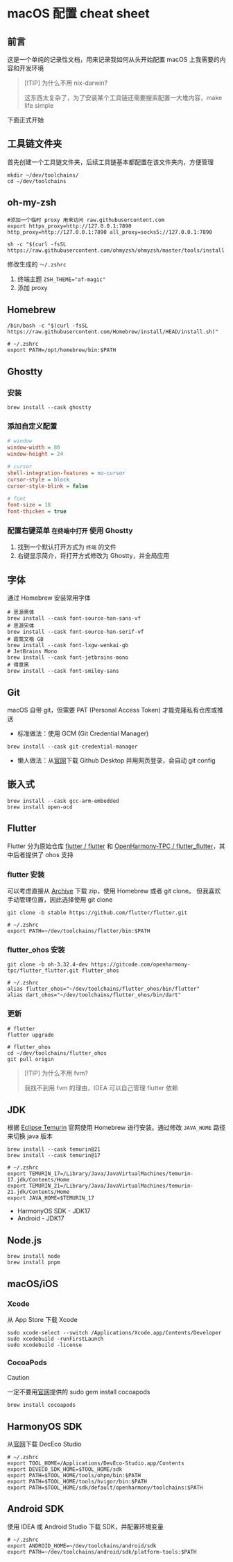 # macOS 配置 cheat sheet

## 前言

这是一个单纯的记录性文档，用来记录我如何从头开始配置 macOS 上我需要的内容和开发环境

> [!TIP] 为什么不用 nix-darwin?
>
> 这东西太复杂了，为了安装某个工具链还需要搜索配置一大堆内容，make life simple

下面正式开始

## 工具链文件夹

首先创建一个工具链文件夹，后续工具链基本都配置在该文件夹内，方便管理

```shell
mkdir ~/dev/toolchains/
cd ~/dev/toolchains
```

## oh-my-zsh

```shell
#添加一个临时 proxy 用来访问 raw.githubusercontent.com
export https_proxy=http://127.0.0.1:7890 http_proxy=http://127.0.0.1:7890 all_proxy=socks5://127.0.0.1:7890

sh -c "$(curl -fsSL https://raw.githubusercontent.com/ohmyzsh/ohmyzsh/master/tools/install.sh)"
```

修改生成的 `～/.zshrc`

1. 终端主题 `ZSH_THEME="af-magic"`
2. 添加 proxy

## Homebrew

```shell
/bin/bash -c "$(curl -fsSL https://raw.githubusercontent.com/Homebrew/install/HEAD/install.sh)"

# ~/.zshrc
export PATH=/opt/homebrew/bin:$PATH
```

## Ghostty

### 安装

```shell
brew install --cask ghostty
```

### 添加自定义配置

```ini
# window
window-width = 80
window-height = 24

# cursor
shell-integration-features = no-cursor
cursor-style = block
cursor-style-blink = false

# font
font-size = 18
font-thicken = true
```

### 配置右键菜单 `在终端中打开` 使用 Ghostty

1. 找到一个默认打开方式为 `终端` 的文件
2. 右键显示简介，将打开方式修改为 Ghostty，并全局应用

## 字体

通过 Homebrew 安装常用字体

```shell
# 思源黑体
brew install --cask font-source-han-sans-vf
# 思源宋体
brew install --cask font-source-han-serif-vf
# 霞鹜文楷 GB
brew install --cask font-lxgw-wenkai-gb
# JetBrains Mono
brew install --cask font-jetbrains-mono
# 得意黑
brew install --cask font-smiley-sans
```

## Git

macOS 自带 git，但需要 PAT (Personal Access Token) 才能克隆私有仓库或推送

- 标准做法：使用 GCM (Git Credential Manager)

```shell
brew install --cask git-credential-manager
```

- 懒人做法：从[官网](https://github.com/apps/desktop)下载 Github Desktop 并用网页登录，会自动 git config

## 嵌入式

```shell
brew install --cask gcc-arm-embedded
brew install open-ocd
```

## Flutter

Flutter 分为原始仓库 [flutter / flutter](https://github.com/flutter/flutter) 和 [OpenHarmony-TPC / flutter_flutter](https://gitcode.com/openharmony-tpc/flutter_flutter)，其中后者提供了 ohos 支持

### flutter 安装

可以考虑直接从 [Archive](https://docs.flutter.dev/release/archive) 下载 zip，使用 Homebrew 或者 git clone。
但我喜欢手动管理位置，因此选择使用 git clone

```shell
git clone -b stable https://github.com/flutter/flutter.git

# ~/.zshrc
export PATH=~/dev/toolchains/flutter/bin:$PATH
```

### flutter_ohos 安装

```shell
git clone -b oh-3.32.4-dev https://gitcode.com/openharmony-tpc/flutter_flutter.git flutter_ohos

# ~/.zshrc
alias flutter_ohos="~/dev/toolchains/flutter_ohos/bin/flutter"
alias dart_ohos="~/dev/toolchains/flutter_ohos/bin/dart"
```

### 更新

```shell
# flutter
flutter upgrade

# flutter_ohos
cd ~/dev/toolchains/flutter_ohos
git pull origin
```

> [!TIP] 为什么不用 fvm?
>
> 我找不到用 fvm 的理由，IDEA 可以自己管理 flutter 依赖

## JDK

根据 [Eclipse Temurin](https://adoptium.net/zh-CN/temurin/releases/) 官网使用 Homebrew 进行安装。通过修改 `JAVA_HOME` 路径来切换 java 版本

```shell
brew install --cask temurin@21
brew install --cask temurin@17

# ~/.zshrc
export TEMURIN_17=/Library/Java/JavaVirtualMachines/temurin-17.jdk/Contents/Home
export TEMURIN_21=/Library/Java/JavaVirtualMachines/temurin-21.jdk/Contents/Home
export JAVA_HOME=$TEMURIN_17
```

- HarmonyOS SDK - JDK17
- Android - JDK17

## Node.js

```shell
brew install node
brew install pnpm
```

## macOS/iOS

### Xcode

从 App Store 下载 Xcode

```shell
sudo xcode-select --switch /Applications/Xcode.app/Contents/Developer
sudo xcodebuild -runFirstLaunch
sudo xcodebuild -license
```

### CocoaPods

> [!CAUTION]
> 
> 一定不要用[官网](https://cocoapods.org/)提供的 sudo gem install cocoapods

```shell
brew install cocoapods
```

## HarmonyOS SDK

从[官网](https://developer.huawei.com/consumer/cn/deveco-studio/)下载 DecEco Studio

```shell
# ~/.zshrc
export TOOL_HOME=/Applications/DevEco-Studio.app/Contents
export DEVECO_SDK_HOME=$TOOL_HOME/sdk
export PATH=$TOOL_HOME/tools/ohpm/bin:$PATH
export PATH=$TOOL_HOME/tools/hvigor/bin:$PATH
export PATH=$TOOL_HOME/sdk/default/openharmony/toolchains:$PATH
```

## Android SDK

使用 IDEA 或 Android Studio 下载 SDK，并配置环境变量

```shell
# ~/.zshrc
export ANDROID_HOME=~/dev/toolchains/android/sdk
export PATH=~/dev/toolchains/android/sdk/platform-tools:$PATH
```
